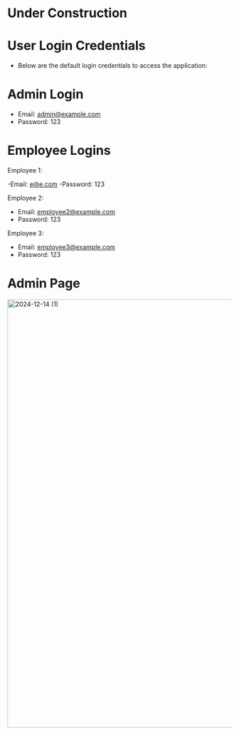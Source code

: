 # Under Construction
# User Login Credentials

- Below are the default login credentials to access the application:

# Admin Login

- Email: admin@example.com
- Password: 123

# Employee Logins

Employee 1:

-Email: e@e.com
-Password: 123

Employee 2:

- Email: employee2@example.com
- Password: 123

Employee 3:

- Email: employee3@example.com
- Password: 123


# Admin Page
<img width="960" alt="2024-12-14 (1)" src="https://github.com/user-attachments/assets/c25cbee9-7365-465f-867c-3783310498e9" />

